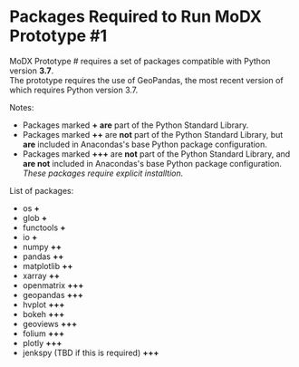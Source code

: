# Packages Required to Run MoDX Prototype #1

MoDX Prototype # requires a set of packages compatible with Python version __3.7__.  
The prototype requires the use of GeoPandas, the most recent version of which requires Python version 3.7.   

Notes:
* Packages marked __+__ __are__ part of the Python Standard Library.
* Packages marked __++__ are __not__ part of the Python Standard Library, but __are__ included in Anacondas's base Python package configuration.
* Packages marked __+++__ are __not__ part of the Python Standard Library, and __are not__ included in Anacondas's base Python package configuration. _These packages require explicit installtion._

List of packages:
* os __+__
* glob __+__
* functools __+__
* io __+__
* numpy __++__
* pandas __++__
* matplotlib __++__
* xarray __++__
* openmatrix __+++__
* geopandas __+++__
* hvplot __+++__
* bokeh __+++__
* geoviews __+++__
* folium __+++__
* plotly __+++__
* jenkspy (TBD if this is required) __+++__

